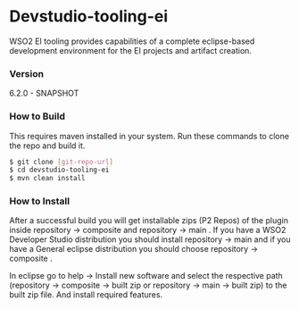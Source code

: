 # Devstudio-tooling-ei

WSO2 EI tooling provides capabilities of a complete eclipse-based development environment for the EI projects and artifact creation.

### Version
6.2.0 - SNAPSHOT

### How to Build
This requires maven installed in your system. Run these commands to clone the repo and build it.
```sh
$ git clone [git-repo-url]
$ cd devstudio-tooling-ei
$ mvn clean install
```
### How to Install

After a successful build you will get installable zips (P2 Repos) of the plugin inside repository -> composite and repository -> main . If you have a WSO2 Developer Studio distribution you should install repository -> main and if you have a General eclipse distribution you should choose repository -> composite . 

In eclipse go to help -> Install new software and select the respective path (repository -> composite -> built zip or repository -> main -> built zip)  to the built zip file. And install required features.
